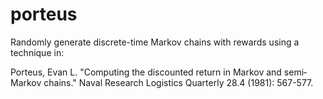 # porteus

Randomly generate discrete-time Markov chains with rewards using a technique in:

Porteus, Evan L. "Computing the discounted return in Markov and semi‐Markov chains." Naval Research Logistics Quarterly 28.4 (1981): 567-577.
